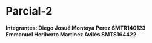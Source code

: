 # Parcial-2
<b>Integrantes: Diego Josué Montoya Perez   SMTR140123</b>
<br>
<b>             Emmanuel Heriberto Martinez Avilés      SMTS164422</b>
